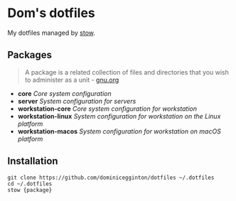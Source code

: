 # Dom's dotfiles

My dotfiles managed by [stow](https://www.gnu.org/software/stow/).

## Packages

> A package is a related collection of files and directories that you wish to administer as a unit - [gnu.org](https://www.gnu.org/software/stow/manual/stow.html#Terminology)

- **core** _Core system configuration_ 
- **server** _System configuration for servers_
- **workstation-core** _Core system configuration for workstation_
- **workstation-linux** _System configuration for workstation on the Linux platform_
- **workstation-macos** _System configuration for workstation on macOS platform_

## Installation

``` shell
git clone https://github.com/dominicegginton/dotfiles ~/.dotfiles
cd ~/.dotfiles
stow {package}
```
